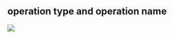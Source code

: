 ## operation type and operation name

<img src='http://loremxuetengfei.oss-cn-beijing.aliyuncs.com/opreation-type-and-name.jpg' />
